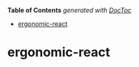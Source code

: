 <!-- START doctoc generated TOC please keep comment here to allow auto update -->
<!-- DON'T EDIT THIS SECTION, INSTEAD RE-RUN doctoc TO UPDATE -->

**Table of Contents** _generated with [DocToc](https://github.com/thlorenz/doctoc)_

- [ergonomic-react](#ergonomic-react)

<!-- END doctoc generated TOC please keep comment here to allow auto update -->

# ergonomic-react
